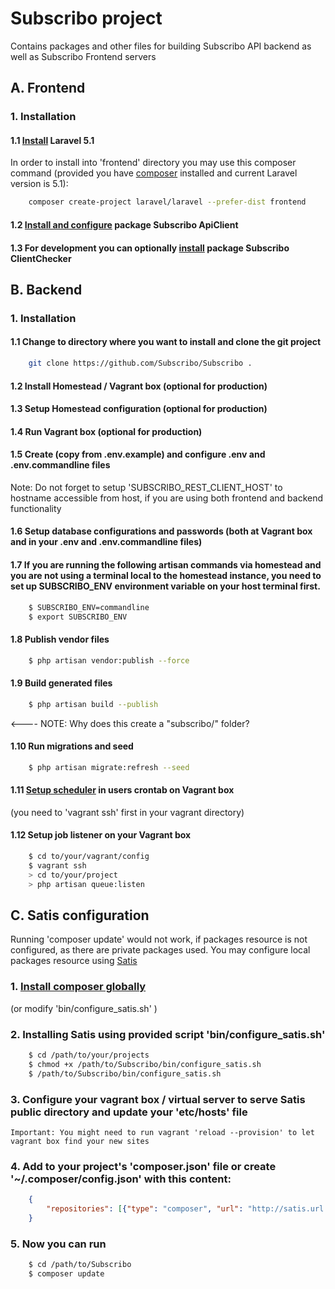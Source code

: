 # Subscribo project

Contains packages and other files for building Subscribo API backend as well as Subscribo Frontend servers

## A. Frontend

### 1. Installation

#### 1.1 [Install](http://laravel.com/docs/5.1/installation) Laravel 5.1

In order to install into 'frontend' directory you may use this composer command
(provided you have [composer](http://getcomposer.org) installed and current Laravel version is 5.1):

```sh
    composer create-project laravel/laravel --prefer-dist frontend
```

#### 1.2 [Install and configure](/vendor/subscribo/apiclient/README.md) package Subscribo ApiClient

#### 1.3 For development you can optionally [install](/vendor/subscribo/clientchecker/README.md) package Subscribo ClientChecker

## B. Backend

### 1. Installation

#### 1.1 Change to directory where you want to install and clone the git project

```sh
    git clone https://github.com/Subscribo/Subscribo .
```

#### 1.2 Install Homestead / Vagrant box (optional for production)

#### 1.3 Setup Homestead configuration (optional for production)

#### 1.4 Run Vagrant box (optional for production)

#### 1.5 Create (copy from .env.example) and configure .env and .env.commandline files
Note: Do not forget to setup 'SUBSCRIBO_REST_CLIENT_HOST' to hostname accessible from host,
if you are using both frontend and backend functionality

#### 1.6 Setup database configurations and passwords (both at Vagrant box and in your .env and .env.commandline files)

#### 1.7 If you are running the following artisan commands via homestead and you are not using a terminal local to the homestead instance, you need to set up SUBSCRIBO_ENV environment variable on your host terminal first.
```sh
    $ SUBSCRIBO_ENV=commandline
    $ export SUBSCRIBO_ENV
```
#### 1.8 Publish vendor files
```sh
    $ php artisan vendor:publish --force
```

#### 1.9 Build generated files
```sh
    $ php artisan build --publish
```

<---- NOTE: Why does this create a "subscribo/" folder? 


#### 1.10 Run migrations and seed
```sh
    $ php artisan migrate:refresh --seed
```


#### 1.11 [Setup scheduler](http://laravel.com/docs/5.1/scheduling) in users crontab on Vagrant box
(you need to 'vagrant ssh' first in your vagrant directory)

#### 1.12 Setup job listener on your Vagrant box
```sh
    $ cd to/your/vagrant/config
    $ vagrant ssh
    > cd to/your/project
    > php artisan queue:listen
```

## C. Satis configuration

Running 'composer update' would not work, if packages resource is not configured, as there are private packages used.
You may configure local packages resource using [Satis](https://github.com/composer/satis)

### 1. [Install composer globally](https://getcomposer.org/doc/00-intro.md#globally)
(or modify 'bin/configure_satis.sh' )

### 2. Installing Satis using provided script 'bin/configure_satis.sh'

```sh
    $ cd /path/to/your/projects
    $ chmod +x /path/to/Subscribo/bin/configure_satis.sh
    $ /path/to/Subscribo/bin/configure_satis.sh
```

### 3. Configure your vagrant box / virtual server to serve Satis public directory and update your 'etc/hosts' file

    Important: You might need to run vagrant 'reload --provision' to let vagrant box find your new sites

### 4. Add to your project's 'composer.json' file or create '~/.composer/config.json' with this content:
```json
    {
        "repositories": [{"type": "composer", "url": "http://satis.url.you.provided.to.script"}]
    }
```

### 5. Now you can run
```sh
    $ cd /path/to/Subscribo
    $ composer update
```

